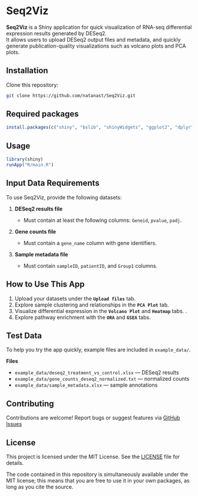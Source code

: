 # Seq2Viz

**Seq2Viz** is a Shiny application for quick visualization of RNA-seq differential expression results generated by DESeq2.  
It allows users to upload DESeq2 output files and metadata, and quickly generate publication-quality visualizations such as volcano plots and PCA plots.

## Installation

Clone this repository:

```bash
git clone https://github.com/natanast/Seq2Viz.git
```

## Required packages
```r
install.packages(c("shiny", "bslib", "shinyWidgets", "ggplot2", "dplyr"))
```

## Usage
```r
library(shiny)
runApp("R/main.R")
```

## Input Data Requirements

To use Seq2Viz, provide the following datasets:

1. **DESeq2 results file**  
   - Must contain at least the following columns: `Geneid`, `pvalue`, `padj`.
2. **Gene counts file**  
   - Must contain a `gene_name` column with gene identifiers.

3. **Sample metadata file**  
   - Must contain `sampleID`, `patientID`, and `Group1` columns.


## How to Use This App
1. Upload your datasets under the **`Upload files`** tab.
2. Explore sample clustering and relationships in the **`PCA Plot`** tab.
3. Visualize differential expression in the **`Volcano Plot`** and **`Heatmap`** tabs. .
4. Explore pathway enrichment with the **`ORA`**  and **`GSEA`** tabs.


## Test Data

To help you try the app quickly, example files are included in `example_data/`. 

**Files**
- `example_data/deseq2_treatment_vs_control.xlsx` — DESeq2 results
- `example_data/gene_counts_deseq2_normalized.txt` — normalized counts
- `example_data/sample_metadata.xlsx` — sample annotations


## Contributing
Contributions are welcome!
Report bugs or suggest features via [GitHub Issues](https://github.com/natanast/Seq2Viz/issues)

## License

This project is licensed under the MIT License. See the [LICENSE](LICENSE) file for details.

The code contained in this repository is simultaneously available under the MIT license; this means that you are free to use it in your own packages, as long as you cite the source.
